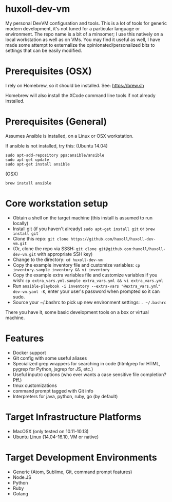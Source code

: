 # huxoll-dev-vm
My personal DevVM configuration and tools.  This is a lot of tools for generic
modern development, it's not tuned for a particular language or environment.
The repo name is a bit of a minsomer; I use this natively on a local workstation
as well as on VMs.  You may find it useful as well, I have made some attempt to
externalize the opinionated/personalized bits to settings that can be easily
modified.

# Prerequisites (OSX) #

I rely on Homebrew, so it should be installed. See: https://brew.sh

Homebrew will also install the XCode command line tools if not already installed.

# Prerequisites (General) #

Assumes Ansible is installed, on a Linux or OSX workstation.

If ansible is not installed, try this:
(Ubuntu 14.04)
```
sudo apt-add-repository ppa:ansible/ansible
sudo apt-get update
sudo apt-get install ansible
```
(OSX)
```
brew install ansible
```

# Core workstation setup #

* Obtain a shell on the target machine (this install is assumed to run locally)
* Install git (if you haven't already) `sudo apt-get install git` or `brew install git`
* Clone this repo: `git clone https://github.com/huxoll/huxoll-dev-vm.git`
* (Or, clone the repo via SSSH: `git clone git@github.com:huxoll/huxoll-dev-vm.git` with appropriate SSH key)
* Change to the directory: `cd huxoll-dev-vm`
* Copy the example inventory file and customize variables: `cp inventory.sample inventory && vi inventory`
* Copy the example extra variables file and customize variables if you wish: `cp extra_vars.yml.sample extra_vars.yml && vi extra_vars.yml`
* Run `ansible-playbook -i inventory --extra-vars "@extra_vars.yml" dev-vm.yaml -K`, enter your user's password when prompted so it can sudo.
* Source your ~/.bashrc to pick up new environment settings: `. ~/.bashrc`

There you have it, some basic development tools on a box or virtual machine.

# Features #

* Docker support
* Git config with some useful aliases
* Specialized grep wrappers for searching in code (htmlgrep for HTML, pygrep for Python, jsgrep for JS, etc.)
* Useful inputrc options (who ever wants a case sensitive file completion? Pff.)
* tmux customizations
* command prompt tagged with Git info
* Interpreters for java, python, ruby, go (by default)

# Target Infrastructure Platforms #

* MacOSX (only tested on 10.11-10.13)
* Ubuntu Linux (14.04-16.10, VM or native)

# Target Development Environments #

* Generic (Atom, Sublime, Git, command prompt features)
* Node.JS
* Python
* Ruby
* Golang
